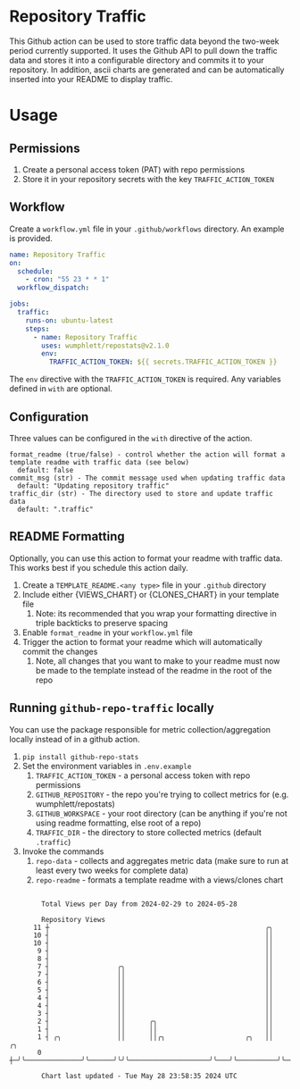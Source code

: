 # Repository Traffic

This Github action can be used to store traffic data beyond the two-week period currently supported.
It uses the Github API to pull down the traffic data and stores it into a configurable directory and commits it to your 
repository. In addition, ascii charts are generated and can be automatically inserted into your README to display traffic.

# Usage
## Permissions
1. Create a personal access token (PAT) with repo permissions
2. Store it in your repository secrets with the key `TRAFFIC_ACTION_TOKEN`

## Workflow
Create a `workflow.yml` file in your `.github/workflows` directory. An example is provided.

```yaml
name: Repository Traffic
on:
  schedule:
    - cron: "55 23 * * 1"
  workflow_dispatch:

jobs:
  traffic:
    runs-on: ubuntu-latest
    steps:
      - name: Repository Traffic
        uses: wumphlett/repostats@v2.1.0
        env:
          TRAFFIC_ACTION_TOKEN: ${{ secrets.TRAFFIC_ACTION_TOKEN }}
```
The `env` directive with the `TRAFFIC_ACTION_TOKEN` is required. Any variables defined in `with` are optional.

## Configuration
Three values can be configured in the `with` directive of the action.
```
format_readme (true/false) - control whether the action will format a template readme with traffic data (see below)
  default: false
commit_msg (str) - The commit message used when updating traffic data
  default: "Updating repository traffic"
traffic_dir (str) - The directory used to store and update traffic data
  default: ".traffic"
```

## README Formatting
Optionally, you can use this action to format your readme with traffic data. This works best if you schedule this action
daily.

1. Create a `TEMPLATE_README.<any type>` file in your `.github` directory
2. Include either {VIEWS_CHART} or {CLONES_CHART} in your template file
   1. Note: its recommended that you wrap your formatting directive in triple backticks to preserve spacing
3. Enable `format_readme` in your `workflow.yml` file
4. Trigger the action to format your readme which will automatically commit the changes
   1. Note, all changes that you want to make to your readme must now be made to the template instead of the readme in the root of the repo

## Running `github-repo-traffic` locally
You can use the package responsible for metric collection/aggregation locally instead of in a github action.

1. `pip install github-repo-stats`
2. Set the environment variables in `.env.example`
   1. `TRAFFIC_ACTION_TOKEN` - a personal access token with repo permissions
   2. `GITHUB_REPOSITORY` - the repo you're trying to collect metrics for (e.g. wumphlett/repostats)
   3. `GITHUB_WORKSPACE` - your root directory (can be anything if you're not using readme formatting, else root of a repo)
   4. `TRAFFIC_DIR` - the directory to store collected metrics (default `.traffic`)
3. Invoke the commands
   1. `repo-data` - collects and aggregates metric data (make sure to run at least every two weeks for complete data)
   2. `repo-readme` - formats a template readme with a views/clones chart

```

        Total Views per Day from 2024-02-29 to 2024-05-28

        Repository Views
      11 ┼                                                      ╭╮
      10 ┤                                                      ││
      10 ┤                                                      ││
       9 ┤                                                      ││
       8 ┤                                                      ││
       7 ┤                 ╭╮                                   ││
       7 ┤                 ││                                   ││
       6 ┤                 ││                                   ││
       5 ┤                 ││                                   ││
       4 ┤                 ││                                   ││
       4 ┤                 ││                                   ││
       3 ┤                 ││                                   ││
       2 ┤                 ││      ╭╮                           ││
       1 ┤                 ││      ││                           ││
       1 ┤ ╭╮              ││      ││╭╮                    ╭╮   ││          ╭╮
       0 ┼─╯╰──────────────╯╰──────╯╰╯╰────────────────────╯╰───╯╰──────────╯╰─────────────────────

        Chart last updated - Tue May 28 23:58:35 2024 UTC
        
```
